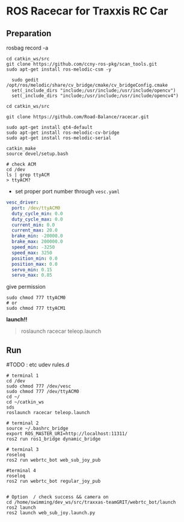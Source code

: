 # ROS Racecar for Traxxis RC Car

## Preparation

rosbag record -a


```
cd catkin_ws/src
git clone https://github.com/ccny-ros-pkg/scan_tools.git
sudo apt-get install ros-melodic-csm -y
```

```
  sudo gedit /opt/ros/melodic/share/cv_bridge/cmake/cv_bridgeConfig.cmake 
  set(_include_dirs "include;/usr/include;/usr/include/opencv")
  set(_include_dirs "include;/usr/include;/usr/include/opencv4")
```

```
cd catkin_ws/src

git clone https://github.com/Road-Balance/racecar.git

sudo apt-get install qt4-default
sudo apt-get install ros-melodic-cv-bridge
sudo apt-get install ros-melodic-serial

catkin_make
source devel/setup.bash
```

```
# check ACM
cd /dev
ls | grep ttyACM
> ttyACM?
```

* set proper port number through `vesc.yaml`
```yaml
vesc_driver:
  port: /dev/ttyACM0
  duty_cycle_min: 0.0
  duty_cycle_max: 0.0
  current_min: 0.0
  current_max: 20.0
  brake_min: -20000.0
  brake_max: 200000.0
  speed_min: -3250
  speed_max: 3250
  position_min: 0.0
  position_max: 0.0
  servo_min: 0.15
  servo_max: 0.85
```

give permission
``` 
sudo chmod 777 ttyACM0
# or
sudo chmod 777 ttyACM1
```

**launch!!**
> roslaunch racecar teleop.launch

## Run

#TODO : etc udev rules.d

```
# terminal 1
cd /dev 
sudo chmod 777 /dev/vesc
sudo chmod 777 /dev/ttyACM0
cd ~/
cd ~/catkin_ws
sds
roslaunch racecar teleop.launch

# terminal 2 
source ~/.bashrc_bridge
export ROS_MASTER_URI=http://localhost:11311/
ros2 run ros1_bridge dynamic_bridge

# terminal 3
roseloq
ros2 run webrtc_bot web_sub_joy_pub

#terminal 4
roseloq
ros2 run webrtc_bot regular_joy_pub


# Option  / check success && camera on
cd /home/swimming/dev_ws/src/traxxas-teamGRIT/webrtc_bot/launch
ros2 launch 
ros2 launch web_sub_joy.launch.py
```